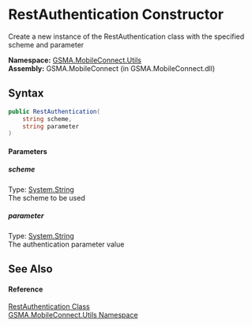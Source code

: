 RestAuthentication Constructor
==============================
Create a new instance of the RestAuthentication class with the specified scheme and parameter

**Namespace:** [GSMA.MobileConnect.Utils][1]  
**Assembly:** GSMA.MobileConnect (in GSMA.MobileConnect.dll)

Syntax
------

```csharp
public RestAuthentication(
	string scheme,
	string parameter
)
```

#### Parameters

##### *scheme*
Type: [System.String][2]  
The scheme to be used

##### *parameter*
Type: [System.String][2]  
The authentication parameter value


See Also
--------

#### Reference
[RestAuthentication Class][3]  
[GSMA.MobileConnect.Utils Namespace][1]  

[1]: ../README.md
[2]: http://msdn.microsoft.com/en-us/library/s1wwdcbf
[3]: README.md
[4]: ../../_icons/Help.png